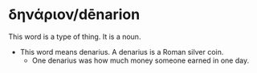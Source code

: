 # δηνάριον/dēnarion
This word is a type of thing. It is a noun.

* This word means denarius. A denarius is a Roman silver coin. 
    * One denarius was how much money someone earned in one day.
